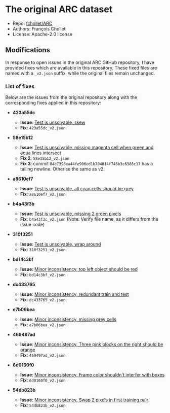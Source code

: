 # The original ARC dataset

- Repo: [fchollet/ARC](https://github.com/fchollet/ARC/tree/master/data)
- Authors: François Chollet
- License: Apache-2.0 license

## Modifications

In response to open issues in the original ARC GitHub repository, I have provided fixes which are available in this repository. These fixed files are named with a `_v2.json` suffix, while the original files remain unchanged.

### List of fixes

Below are the issues from the original repository along with the corresponding fixes applied in this repository:

- **423a55dc**
  - **Issue**: [Test is unsolvable, skew](https://github.com/fchollet/ARC/issues/98)
  - **Fix**: `423a55dc_v2.json`

- **58e15b12**
  - **Issue**: [Test is unsolvable, missing magenta cell when green and aqua lines intersect](https://github.com/fchollet/ARC/issues/86)
  - **Fix 2**: `58e15b12_v2.json`
  - **Fix 3**: commit `84e7398ea44fe906ed1b704814f746b3c6388c17` has a tailing newline. Otherise the same as v2.

- **a8610ef7**
  - **Issue**: [Test is unsolvable, all cyan cells should be grey](https://github.com/fchollet/ARC/issues/89)
  - **Fix**: `a8610ef7_v2.json`

- **b4a43f3b**
  - **Issue**: [Test is unsolvable, missing 2 green pixels](https://github.com/fchollet/ARC/issues/101)
  - **Fix**: `b4a43f3c_v2.json` (Note: Verify file name, as it differs from the issue code)

- **310f3251**
  - **Issue**: [Test is unsolvable, wrap around](https://github.com/fchollet/ARC/issues/99)
  - **Fix**: `310f3251_v2.json`

- **bd14c3bf**
  - **Issue**: [Minor inconsistency, top left object should be red](https://github.com/fchollet/ARC/issues/73)
  - **Fix**: `bd14c3bf_v2.json`

- **dc433765**
  - **Issue**: [Minor inconsistency, redundant train and test](https://github.com/fchollet/ARC/issues/29)
  - **Fix**: `dc433765_v2.json`

- **e7b06bea**
  - **Issue**: [Minor inconsistency, missing grey cells](https://github.com/fchollet/ARC/pull/85)
  - **Fix**: `e7b06bea_v2.json`

- **469497ad**
  - **Issue**: [Minor inconsistency, Three pink blocks on the right should be orange](https://github.com/fchollet/ARC/pull/79)
  - **Fix**: `469497ad_v2.json`

- **6d0160f0**
  - **Issue**: [Minor inconsistency, Frame color shouldn't interfer with boxes](https://github.com/fchollet/ARC/pull/72)
  - **Fix**: `6d0160f0_v2.json`

- **54db823b**
  - **Issue**: [Minor inconsistency, Swap 2 pixels in first training pair](https://github.com/fchollet/ARC/commit/b7fd42c53f0c26a807ba0b00e42f858d2c11d125#diff-f0f2417d9757edfc08cee5fd123f4fac5a6b6941b20e348db88ca20e4118bd45)
  - **Fix**: `54db823b_v2.json`
